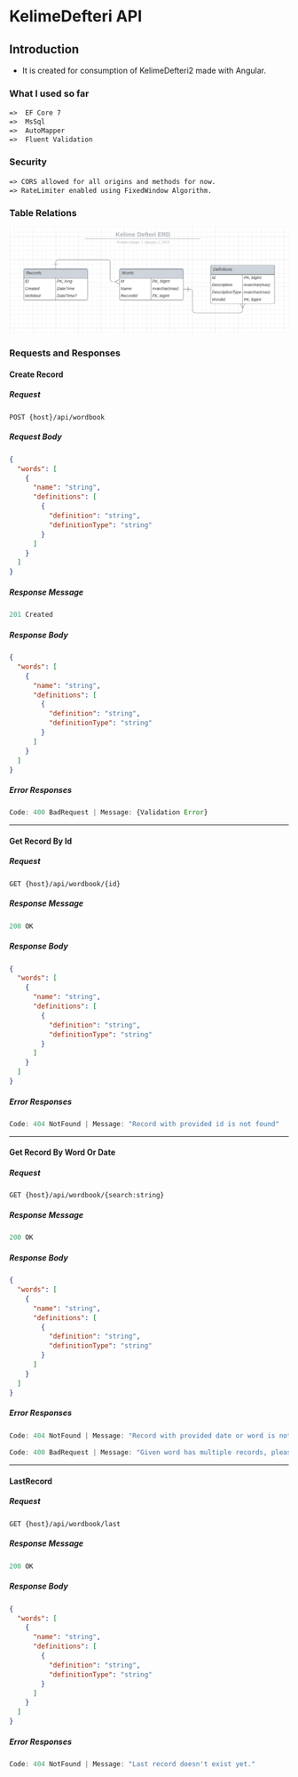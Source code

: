 # KelimeDefteri API

## Introduction

- It is created for consumption of KelimeDefteri2 made with Angular.

### What I used so far

    =>  EF Core 7
    =>  MsSql
    =>  AutoMapper
    =>  Fluent Validation
### Security
    => CORS allowed for all origins and methods for now.
    => RateLimiter enabled using FixedWindow Algorithm.

### Table Relations

![Table Relations](./Documents/Pics/KelimeDefteriERD.png)

### Requests and Responses

#### Create Record

##### Request

````
POST {host}/api/wordbook
````

##### Request Body

````json
{
  "words": [
    {
      "name": "string",
      "definitions": [
        {
          "definition": "string",
          "definitionType": "string"
        }
      ]
    }
  ]
}
````

##### Response Message

````js
201 Created
````

##### Response Body

````json
{
  "words": [
    {
      "name": "string",
      "definitions": [
        {
          "definition": "string",
          "definitionType": "string"
        }
      ]
    }
  ]
}
````

##### Error Responses

````js
Code: 400 BadRequest | Message: {Validation Error}
````

----------------------------

#### Get Record By Id

##### Request

````
GET {host}/api/wordbook/{id}
````

##### Response Message

````js
200 OK
````

##### Response Body

````json
{
  "words": [
    {
      "name": "string",
      "definitions": [
        {
          "definition": "string",
          "definitionType": "string"
        }
      ]
    }
  ]
}
````

##### Error Responses

````js
Code: 404 NotFound | Message: "Record with provided id is not found"
````
--------------------------------

#### Get Record By Word Or Date

##### Request

````
GET {host}/api/wordbook/{search:string}
````

##### Response Message

````js
200 OK
````

##### Response Body

```json
{
  "words": [
    {
      "name": "string",
      "definitions": [
        {
          "definition": "string",
          "definitionType": "string"
        }
      ]
    }
  ]
}
```

##### Error Responses

````js
Code: 404 NotFound | Message: "Record with provided date or word is not found"
````
````js
Code: 400 BadRequest | Message: "Given word has multiple records, please provide date instead."
````
------------------
#### LastRecord

##### Request

````
GET {host}/api/wordbook/last
````

##### Response Message

````js
200 OK
````

##### Response Body

````json
{
  "words": [
    {
      "name": "string",
      "definitions": [
        {
          "definition": "string",
          "definitionType": "string"
        }
      ]
    }
  ]
}
````
##### Error Responses

````js
Code: 404 NotFound | Message: "Last record doesn't exist yet."
````
